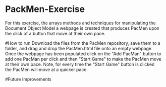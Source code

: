 # PackMen-Exercise
For this exercise, the arrays methods and techniques for manipulating the Document Object Model a webpage is created that produces PacMen upon the click of a button that move at their own pace.

#How to run
Download the files from the PacMen repository, save them to a folder, and drag and drop the PacMen.html file onto an empty webpage. Once the webpage has been populated click on the "Add PacMan" button to add one PacMan per click and then "Start Game" to make the PacMen move at their own pace. Note, for every time the "Start Game" button is clicked the PacMen will move at a quicker pace.

#Future Improvements

